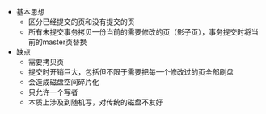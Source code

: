 - 基本思想
	- 区分已经提交的页和没有提交的页
	- 所有未提交事务拷贝一份当前的需要修改的页（影子页），事务提交时将当前的master页替换
- 缺点
	- 需要拷贝页
	- 提交时开销巨大，包括但不限于需要把每一个修改过的页全部刷盘
	- 会造成磁盘空间碎片化
	- 只允许一个写者
	- 本质上涉及到随机写，对传统的磁盘不友好